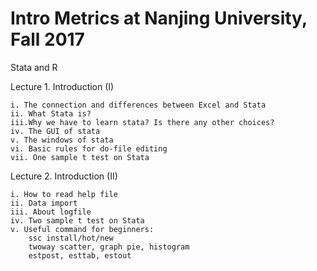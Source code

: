 # Intro Metrics at Nanjing University, Fall 2017

Stata and R 

Lecture 1. Introduction (I)

	i. The connection and differences between Excel and Stata
	ii. What Stata is?
	iii.Why we have to learn stata? Is there any other choices?
	iv. The GUI of stata
	v. The windows of stata
	vi. Basic rules for do-file editing
	vii. One sample t test on Stata

Lecture 2.  Introduction (II)
	
	i. How to read help file
	ii. Data import
	iii. About logfile
	iv. Two sample t test on Stata
	v. Useful command for beginners:
		ssc install/hot/new
		twoway scatter, graph pie, histogram
		estpost, esttab, estout
		



